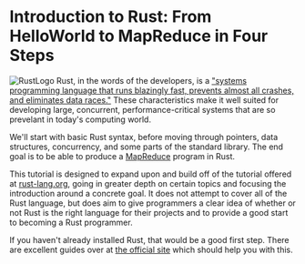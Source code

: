 Introduction to Rust: From HelloWorld to MapReduce in Four Steps
=========

![RustLogo](https://raw.githubusercontent.com/rtm9zc/Rust-Pages/gh-pages/rust-logo.png)
Rust, in the words of the developers, is a ["systems programming language that runs blazingly fast, prevents almost all crashes, and eliminates data races."](http://www.rust-lang.org/) 
These characteristics make it well suited for developing large, concurrent, performance-critical systems that are so prevelant in today's computing world.

We'll start with basic Rust syntax, before moving through pointers, data structures, concurrency, and some parts of the standard library. The end goal is to be able to produce a [MapReduce](http://en.wikipedia.org/wiki/MapReduce) program in Rust.

This tutorial is designed to expand upon and build off of the tutorial
offered at <a href="http://www.rust-lang.org">rust-lang.org</a>, going
in greater depth on certain topics and focusing the introduction around
a concrete goal.  It does not attempt to cover all of the Rust language,
but does aim to give programmers a clear idea of whether or not Rust is
the right language for their projects and to provide a good start to
becoming a Rust programmer.

If you haven't already installed Rust, that would be a good first step.
There are excellent guides over at <a
href="http://static.rust-lang.org/doc/master/tutorial.html#getting-started">
the official site</a> which should help you with this.</p>


